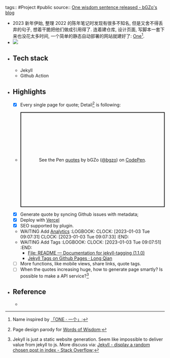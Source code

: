 tags:: #Project #public
source:: [One wisdom sentence released - bGZo's blog](https://blog.bgzo.cc/one-wisdom-sentence-released.html)

- 2023 新年伊始, 整理 2022 的陈年笔记时发现有很多不知名, 但是又舍不得丢弃的句子, 想着干脆把他们做成引用得了. 连着建仓库, 设计页面, 写脚本一套下来也没花太多时间, 一个简单的静态自动部署的网站就建好了: [One](https://one.bgzo.cc/)[^2].
- ![](https://unpkg.com/bgzo@23.1.1/img/one-preview.png)
- ## Tech stack
  - Jekyll
  - Github Action
- ## Highlights
  - [x] Every single page for quote; Detail[^1] is following:
  - <p class="codepen" data-height="300" data-default-tab="html,result" data-slug-hash="wvxWKZb" data-user="bgzo" style="height: 300px; box-sizing: border-box; display: flex; align-items: center; justify-content: center; border: 2px solid; margin: 1em 0; padding: 1em;">
    <span>See the Pen <a href="https://codepen.io/bgzo/pen/wvxWKZb">
    quotes</a> by bGZo (<a href="https://codepen.io/bgzo">@bgzo</a>)
    on <a href="https://codepen.io">CodePen</a>.</span>
    </p>
    <script async src="https://cpwebassets.codepen.io/assets/embed/ei.js"></script>
  - [x] Generate quote by syncing Github issues with metadata;
  - [x] Deploy with [Vercel](https://vercel.com)
  - [x] SEO supported by plugin.
  - WAITING Add [Analytics](https://analytics.google.com/analytics/web/#/a252954726p347875136/admin/changehistory/account)
    :LOGBOOK:
    CLOCK: [2023-01-03 Tue 09:07:31]
    CLOCK: [2023-01-03 Tue 09:07:33]
    :END:
  - WAITING Add Tags
    :LOGBOOK:
    CLOCK: [2023-01-03 Tue 09:07:51]
    :END:
    - [File: README — Documentation for jekyll-tagging (1.1.0)](https://rubydoc.info/gems/jekyll-tagging/frames)
    - [Jekyll Tags on Github Pages · Long Qian](https://longqian.me/2017/02/09/github-jekyll-tag/)
  - [ ] More functions, like mobile views, share links, quote tags.
  - [ ] When the quotes increasing huge, how to generate page smartly? Is possible to make a API service?[^3]
- ## Reference
  - [^1]: Page design parody for [Words of Wisdom](https://wordsofwisdom.app/);
    [^2]: Name inspired by [「ONE · 一个」](https://wufazhuce.com/);
    [^3]: Jekyll is just a static website generation. Seem like impossible to deliver value from jekyll to js. More discuss via: [Jekyll - display a random chosen post in index - Stack Overflow](https://stackoverflow.com/questions/31490789);